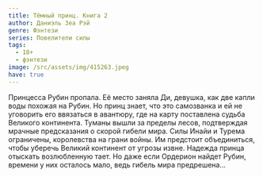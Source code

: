 ```yaml
---
title: Тёмный принц. Книга 2
author: Даниэль Зеа Рэй
genre: Фэнтези
series: Повелители силы
tags:
  - 18+
  - фэнтези
image: /src/assets/img/415263.jpeg
have: true
---
```

Принцесса Рубин пропала. Её место заняла Ди, девушка, как две капли воды похожая на Рубин. Но принц знает, что это самозванка и ей не уговорить его ввязаться в авантюру, где на карту поставлена судьба Великого континента. Туманы вышли за пределы лесов, подтверждая мрачные предсказания о скорой гибели мира. Силы Инайи и Турема ограничены, королевства на грани войны. Им предстоит объединиться, чтобы уберечь Великий континент от угрозы извне. Надежда принца отыскать возлюбленную тает. Но даже если Ордерион найдет Рубин, времени у них осталось мало, ведь гибель мира предрешена…
